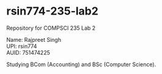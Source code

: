 # rsin774-235-lab2
Repository for COMPSCI 235 Lab 2

Name: Rajpreet Singh\
UPI: rsin774\
AUID: 751474225

Studying BCom (Accounting) and BSc (Computer Science).